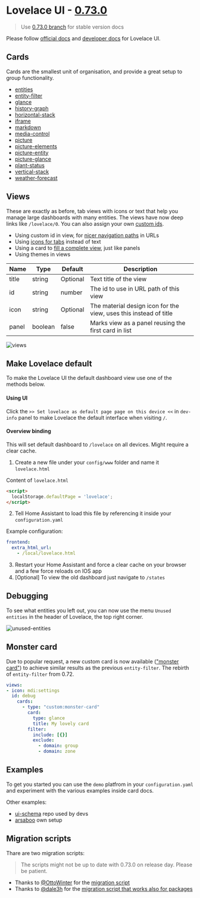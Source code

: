 # Lovelace UI - [0.73.0](changelog.md)

> Use [0.73.0 branch](https://github.com/ciotlosm/docs-lovelace/tree/0.73.0) for stable version docs

Please follow [official docs](https://www.home-assistant.io/lovelace) and [developer docs](https://developers.home-assistant.io/docs/en/lovelace_index.html) for Lovelace UI. 

## Cards
Cards are the smallest unit of organisation, and provide a great setup to group functionality. 

- [entities](card-entities.md)
- [entity-filter](card-entity-filter.md)
- [glance](card-glance.md)
- [history-graph](card-history-graph.md)
- [horizontal-stack](card-horizontal-stack.md)
- [iframe](card-iframe.md)
- [markdown](card-markdown.md)
- [media-control](card-media-control.md)
- [picture](card-picture.md)
- [picture-elements](card-picture-elements.md)
- [picture-entity](card-picture-entity.md)
- [picture-glance](card-picture-glance.md)
- [plant-status](card-plant-status.md)
- [vertical-stack](card-vertical-stack.md)
- [weather-forecast](card-weather-forecast.md)

## Views
These are exactly as before, tab views with icons or text that help you manage large dashboards with many entities. The views have now deep links like `/lovelace/0`. You can also assign your own [custom ids](view-custom-id.md).

- Using custom id in view, for [nicer navigation paths](view-custom-id.md) in URLs
- Using [icons for tabs](view-icon.md) instead of text
- Using a card to [fill a complete view](view-panel.md), just like panels
- Using themes in views

| Name | Type | Default | Description
| ---- | ---- | ------- | -----------
| title | string | Optional | Text title of the view
| id | string | number | The id to use in URL path of this view
| icon | string | Optional | The material design icon for the view, uses this instead of title
| panel | boolean | false | Marks view as a panel reusing the first card in list

![views](https://user-images.githubusercontent.com/7738048/41777460-0c432b6e-7634-11e8-8738-ca078a552d06.gif)

## Make Lovelace default

To make the Lovelace UI the default dashboard view use one of the methods below.

#### Using UI

Click the `>> Set lovelace as default page page on this device <<` in `dev-info` panel to make Lovelace the default interface when visiting `/`. 

#### Overview binding

This will set default dashboard to `/lovelace` on all devices. Might require a clear cache.

1. Create a new file under your `config/www` folder and name it `lovelace.html`

Content of `lovelace.html`

```html
<script>
  localStorage.defaultPage = 'lovelace';
</script>
```

2. Tell Home Assistant to load this file by referencing it inside your `configuration.yaml`

Example configuration:

```yaml
frontend:
  extra_html_url:
    - /local/lovelace.html
```

3. Restart your Home Assistant and force a clear cache on your browser and a few force reloads on IOS app
4. [Optional] To view the old dashboard just navigate to `/states`

## Debugging
To see what entities you left out, you can now use the menu `Unused entities` in the header of Lovelace,  the top right corner.

![unused-entities](https://user-images.githubusercontent.com/7738048/42287697-0f1dfe00-7fc0-11e8-99ee-f5b312767879.png)

## Monster card
Due to popular request, a new custom card is now available (["monster card"](https://github.com/ciotlosm/custom-lovelace)) to achieve similar results as the previous `entity-filter`. The rebirth of `entity-filter` from 0.72.

```yaml
views:
- icon: mdi:settings
  id: debug
    cards:
      - type: "custom:monster-card"
        card: 
          type: glance
          title: My lovely card
        filter:
          include: [{}]
          exclude:
            - domain: group
            - domain: zone
```

## Examples
To get you started you can use the `demo` platfrom in your `configuration.yaml` and experiment with the various examples inside card docs.

Other examples:
- [ui-schema](https://github.com/home-assistant/ui-schema/blob/master/dev_repo_test_config) repo used by devs
- [arsaboo](https://github.com/arsaboo/homeassistant-config/blob/master/ui-lovelace.yaml) own setup

## Migration scripts

Thare are two migration scripts:

> The scripts might not be up to date with 0.73.0 on release day. Please be patient.

- Thanks to [@OttoWinter](https://github.com/OttoWinter) for the [migration script](https://gist.github.com/OttoWinter/730383148041824bc47786ea292572f8)
- Thanks to [@dale3h](https://github.com/dale3h) for the [migration script that works also for packages](https://github.com/dale3h/python-lovelace)
